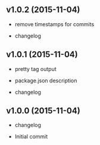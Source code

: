<!-- commit bba79892ac38dacf449a4634f73a61a0b35cf4e4 -->

## v1.0.2 (2015-11-04)

* remove timestamps for commits

* changelog

## v1.0.1 (2015-11-04)

* pretty tag output

* package.json description

* changelog

## v1.0.0 (2015-11-04)

* changelog

* Initial commit

